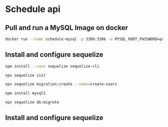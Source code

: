 # Schedule api

## Pull and run a MySQL Image on docker

```bash
docker run --name schedule-mysql -p 3306:3306 -e MYSQL_ROOT_PASSWORD=password -d mysql
```

## Install and configure sequelize

```bash
npm install --save sequelize sequelize-cli
```

```bash
npx sequelize init
```

```bash
npx sequelize migration:create --name=create-users
```

```bash
npm install mysql2
```

```bash
npx sequelize db:migrate
```

## Install and configure sequelize


